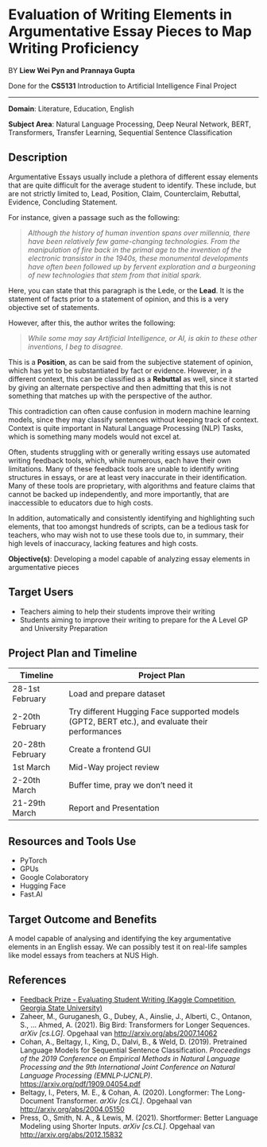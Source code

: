 # Evaluation of Writing Elements in Argumentative  Essay Pieces to Map Writing Proficiency

BY **Liew Wei Pyn and Prannaya Gupta**

Done for the **CS5131** Introduction to Artificial Intelligence Final Project

<hr>

**Domain**: Literature, Education, English

**Subject Area**: Natural Language Processing, Deep Neural Network, BERT, Transformers, Transfer Learning, Sequential Sentence Classification

## Description

Argumentative Essays usually include a plethora of different essay elements that are quite  difficult for the average student to identify. These include, but are not strictly limited to, Lead, Position, Claim, Counterclaim, Rebuttal, Evidence,  Concluding Statement.

For instance, given a passage such as the  following: 

>  *Although the  history of human invention spans over millennia, there have been relatively  few game-changing technologies. From the manipulation of fire back in the primal age to the invention of the electronic transistor in the 1940s, these monumental developments have often been followed up by fervent exploration and a burgeoning of new technologies that stem from that initial spark.*

Here, you can state that this paragraph is the Lede, or the **Lead**. It is the  statement of facts prior to a statement of opinion, and this is a very objective set of statements. 

However, after this, the author writes the  following: 

> *While some  may say Artificial Intelligence, or AI, is akin to these other inventions, I  beg to disagree.*  

This is a **Position**,  as can be said from the subjective statement of opinion, which has yet to be  substantiated by fact or evidence. However, in a different context, this can  be classified as a **Rebuttal**  as well, since it started by giving an alternate perspective and then  admitting that this is not something that matches up with the perspective of  the author.

This contradiction can often cause confusion in  modern machine learning models, since they may classify sentences without  keeping track of context. Context is quite important in Natural Language  Processing (NLP) Tasks, which is something many models would not excel at.

Often, students struggling with or generally writing essays use automated writing feedback tools, which, while numerous, each have their own limitations. Many of these feedback tools are unable to  identify writing structures in essays, or are at least very inaccurate in  their identification. Many of these tools are proprietary, with algorithms and feature claims that cannot be backed up independently, and more importantly, that are inaccessible to educators due to high costs.

In addition, automatically and consistently identifying and highlighting such elements,  that too amongst hundreds of scripts, can be a tedious task for teachers, who  may wish not to use these tools due to, in summary, their high levels of  inaccuracy, lacking features and high costs.

**Objective(s)**: Developing a model capable of analyzing essay elements in argumentative pieces

## Target Users

- Teachers aiming to help their students improve their writing
- Students aiming to improve their writing to prepare for the A Level GP and University  Preparation

## Project Plan and Timeline

| Timeline         | Project Plan                                                 |
| ---------------- | ------------------------------------------------------------ |
| 28-1st February  | Load and prepare dataset                                     |
| 2-20th February  | Try different Hugging Face supported models (GPT2, BERT etc.), and evaluate their performances |
| 20-28th February | Create a frontend GUI                                        |
| 1st March        | Mid-Way project review                                       |
| 2-20th March     | Buffer time, pray we don’t need it                           |
| 21-29th March    | Report and Presentation                                      |

## Resources and Tools Use

- PyTorch
- GPUs
- Google Colaboratory
- Hugging Face
- Fast.AI

## Target Outcome and Benefits

A model capable of analysing and identifying the key argumentative elements in an English essay. We can possibly test it on real-life samples like model essays from teachers at NUS High.

## References

- [Feedback Prize - Evaluating Student Writing (Kaggle Competition, Georgia State University)](https://www.kaggle.com/c/feedback-prize-2021/overview)
- Zaheer, M., Guruganesh, G., Dubey, A., Ainslie, J., Alberti, C., Ontanon, S., … Ahmed, A. (2021). Big Bird: Transformers for Longer Sequences. *arXiv [cs.LG]*. Opgehaal van http://arxiv.org/abs/2007.14062
- Cohan, A., Beltagy, I., King, D., Dalvi, B., & Weld, D. (2019). Pretrained Language Models for Sequential Sentence Classification. *Proceedings of the 2019 Conference on Empirical Methods in Natural Language Processing and the 9th International Joint Conference on Natural Language Processing (EMNLP-IJCNLP)*. https://arxiv.org/pdf/1909.04054.pdf
- Beltagy, I., Peters, M. E., & Cohan, A. (2020). Longformer: The Long-Document Transformer. *arXiv [cs.CL]*. Opgehaal van http://arxiv.org/abs/2004.05150
- Press, O., Smith, N. A., & Lewis, M. (2021). Shortformer: Better Language Modeling using Shorter Inputs. *arXiv [cs.CL]*. Opgehaal van http://arxiv.org/abs/2012.15832

